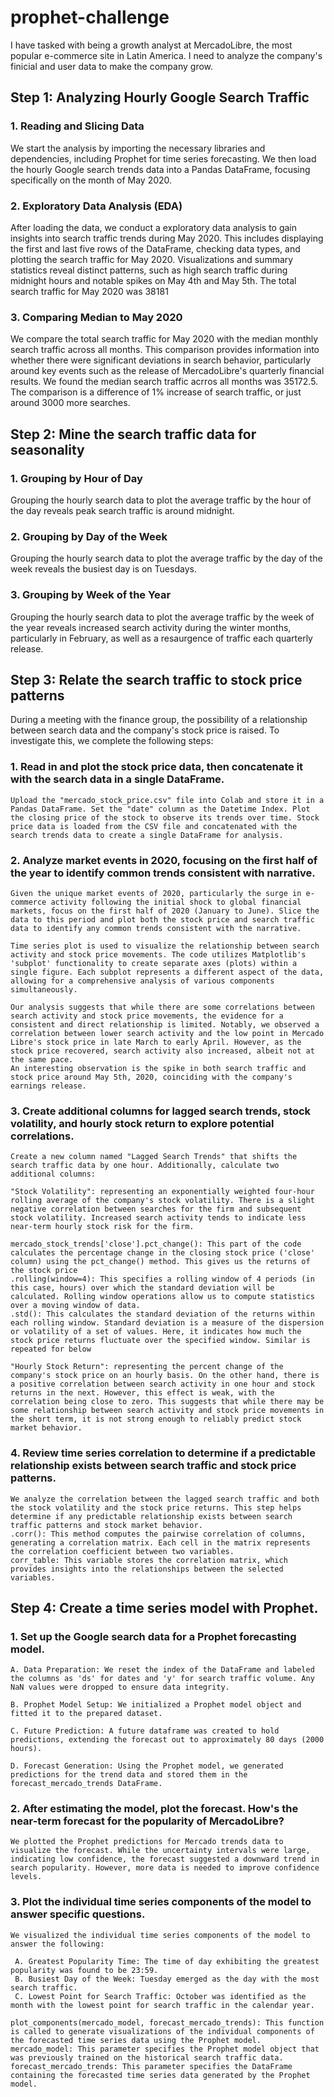 # prophet-challenge

I have tasked with being a growth analyst at MercadoLibre, the most popular e-commerce site in Latin America. I need to analyze the company's finicial and user data to make the company grow. 

## Step 1: Analyzing Hourly Google Search Traffic

 
  ### 1. Reading and Slicing Data
   
   We start the analysis by importing the necessary libraries and dependencies, including Prophet for time series forecasting. We then load the hourly Google search trends data into a Pandas DataFrame, focusing specifically on the month of May 2020.
  
  ### 2. Exploratory Data Analysis (EDA)
   
   After loading the data, we conduct a exploratory data analysis to gain insights into search traffic trends during May 2020. This includes displaying the first and last five rows of the DataFrame, checking data types, and plotting the search traffic for May 2020. Visualizations and summary statistics reveal distinct patterns, such as high search traffic during midnight hours and notable spikes on May 4th and May 5th. The total search traffic for May 2020 was 38181
 
  ### 3. Comparing Median to May 2020
   
   We compare the total search traffic for May 2020 with the median monthly search traffic across all months. This comparison provides information into whether there were significant deviations in search behavior, particularly around key events such as the release of MercadoLibre's quarterly financial results. We found the median search traffic acrros all months was 35172.5. The comparison is a difference of 1% increase of search traffic, or just around 3000 more searches.

## Step 2: Mine the search traffic data for seasonality
  
  ### 1. Grouping by Hour of Day
   
   Grouping the hourly search data to plot the average traffic by the hour of the day reveals peak search traffic is around midnight.
  
  ### 2. Grouping by Day of the Week
   
   Grouping the hourly search data to plot the average traffic by the day of the week reveals the busiest day is on Tuesdays.
  
  ### 3. Grouping by Week of the Year
   
   Grouping the hourly search data to plot the average traffic by the week of the year reveals increased search activity during the winter months, particularly in February, as well as a resaurgence of traffic each quarterly release.

## Step 3: Relate the search traffic to stock price patterns
  
  During a meeting with the finance group, the possibility of a relationship between search data and the company's stock price is raised. To investigate this, we complete the following steps:
   
   ### 1. Read in and plot the stock price data, then concatenate it with the search data in a single DataFrame.
   
    Upload the "mercado_stock_price.csv" file into Colab and store it in a Pandas DataFrame. Set the "date" column as the Datetime Index. Plot the closing price of the stock to observe its trends over time. Stock price data is loaded from the CSV file and concatenated with the search trends data to create a single DataFrame for analysis.
   
   ### 2. Analyze market events in 2020, focusing on the first half of the year to identify common trends consistent with narrative.
   
    Given the unique market events of 2020, particularly the surge in e-commerce activity following the initial shock to global financial markets, focus on the first half of 2020 (January to June). Slice the data to this period and plot both the stock price and search traffic data to identify any common trends consistent with the narrative.

    Time series plot is used to visualize the relationship between search activity and stock price movements. The code utilizes Matplotlib's 'subplot' functionality to create separate axes (plots) within a single figure. Each subplot represents a different aspect of the data, allowing for a comprehensive analysis of various components simultaneously.
    
    Our analysis suggests that while there are some correlations between search activity and stock price movements, the evidence for a consistent and direct relationship is limited. Notably, we observed a correlation between lower search activity and the low point in Mercado Libre's stock price in late March to early April. However, as the stock price recovered, search activity also increased, albeit not at the same pace.
    An interesting observation is the spike in both search traffic and stock price around May 5th, 2020, coinciding with the company's earnings release.
   
   ### 3. Create additional columns for lagged search trends, stock volatility, and hourly stock return to explore potential correlations.
   
    Create a new column named "Lagged Search Trends" that shifts the search traffic data by one hour. Additionally, calculate two additional columns:
    
    "Stock Volatility": representing an exponentially weighted four-hour rolling average of the company's stock volatility. There is a slight negative correlation between searches for the firm and subsequent stock volatility. Increased search activity tends to indicate less near-term hourly stock risk for the firm. 

    mercado_stock_trends['close'].pct_change(): This part of the code calculates the percentage change in the closing stock price ('close' column) using the pct_change() method. This gives us the returns of the stock price
    .rolling(window=4): This specifies a rolling window of 4 periods (in this case, hours) over which the standard deviation will be calculated. Rolling window operations allow us to compute statistics over a moving window of data.
    .std(): This calculates the standard deviation of the returns within each rolling window. Standard deviation is a measure of the dispersion or volatility of a set of values. Here, it indicates how much the stock price returns fluctuate over the specified window. Similar is repeated for below
    
    "Hourly Stock Return": representing the percent change of the company's stock price on an hourly basis. On the other hand, there is a positive correlation between search activity in one hour and stock returns in the next. However, this effect is weak, with the correlation being close to zero. This suggests that while there may be some relationship between search activity and stock price movements in the short term, it is not strong enough to reliably predict stock market behavior.

   ### 4. Review time series correlation to determine if a predictable relationship exists between search traffic and stock price patterns.
    
    We analyze the correlation between the lagged search traffic and both the stock volatility and the stock price returns. This step helps determine if any predictable relationship exists between search traffic patterns and stock market behavior.
    .corr(): This method computes the pairwise correlation of columns, generating a correlation matrix. Each cell in the matrix represents the correlation coefficient between two variables.
    corr_table: This variable stores the correlation matrix, which provides insights into the relationships between the selected variables.

## Step 4: Create a time series model with Prophet.
   
   ### 1. Set up the Google search data for a Prophet forecasting model.
   
    A. Data Preparation: We reset the index of the DataFrame and labeled the columns as 'ds' for dates and 'y' for search traffic volume. Any NaN values were dropped to ensure data integrity.

    B. Prophet Model Setup: We initialized a Prophet model object and fitted it to the prepared dataset.

    C. Future Prediction: A future dataframe was created to hold predictions, extending the forecast out to approximately 80 days (2000 hours).

    D. Forecast Generation: Using the Prophet model, we generated predictions for the trend data and stored them in the forecast_mercado_trends DataFrame.

   ### 2.  After estimating the model, plot the forecast. How's the near-term forecast for the popularity of MercadoLibre?

    We plotted the Prophet predictions for Mercado trends data to visualize the forecast. While the uncertainty intervals were large, indicating low confidence, the forecast suggested a downward trend in search popularity. However, more data is needed to improve confidence levels.

   ### 3.  Plot the individual time series components of the model to answer specific questions.

    We visualized the individual time series components of the model to answer the following:

     A. Greatest Popularity Time: The time of day exhibiting the greatest popularity was found to be 23:59.
     B. Busiest Day of the Week: Tuesday emerged as the day with the most search traffic.
     C. Lowest Point for Search Traffic: October was identified as the month with the lowest point for search traffic in the calendar year.

    plot_components(mercado_model, forecast_mercado_trends): This function is called to generate visualizations of the individual components of the forecasted time series data using the Prophet model.
    mercado_model: This parameter specifies the Prophet model object that was previously trained on the historical search traffic data.
    forecast_mercado_trends: This parameter specifies the DataFrame containing the forecasted time series data generated by the Prophet model.